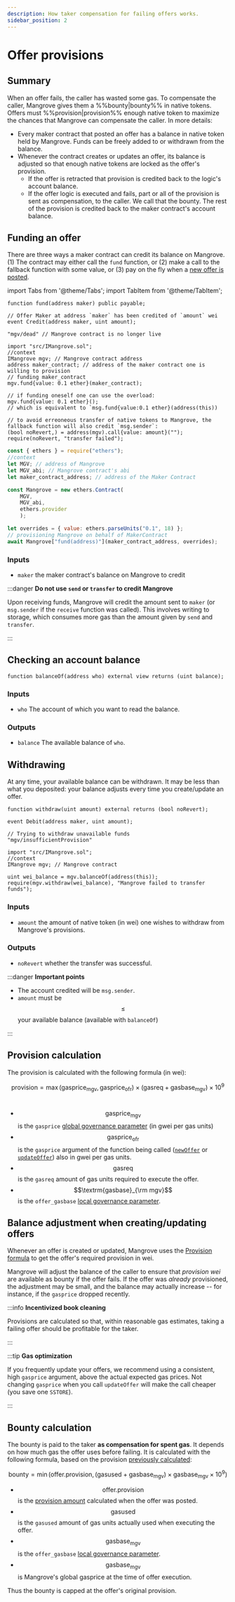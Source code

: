 ```yaml
---
description: How taker compensation for failing offers works.
sidebar_position: 2
---
```


# Offer provisions

## Summary

When an offer fails, the caller has wasted some gas. To compensate the caller, Mangrove gives them a %%bounty|bounty%% in native tokens. Offers must %%provision|provision%% enough native token to maximize the chances that Mangrove can compensate the caller. In more details:

* Every maker contract that posted an offer has a balance in native token held by Mangrove. Funds can be freely added to or withdrawn from the balance.
* Whenever the contract creates or updates an offer, its balance is adjusted so that enough native tokens are locked as the offer's provision.
  * If the offer is retracted that provision is credited back to the logic's account balance.
  * If the offer logic is executed and fails, part or all of the provision is sent as compensation, to the caller. We call that the bounty. The rest of the provision is credited back to the maker contract's account balance.

## Funding an offer

There are three ways a maker contract can credit its balance on Mangrove. (1) The contract may either call the `fund` function, or (2) make a call to the fallback function with some value, or (3) pay on the fly when a [new offer is posted](./#posting-a-new-offer).&#x20;

import Tabs from '@theme/Tabs';
import TabItem from '@theme/TabItem';

<Tabs>
<TabItem value="signature" label="Signature" default>

```solidity
function fund(address maker) public payable;
```

</TabItem>

<TabItem value="events" label="Events">

```solidity
// Offer Maker at address `maker` has been credited of `amount` wei
event Credit(address maker, uint amount);
```

</TabItem>
<TabItem value="revertStrings" label="Revert strings">

```solidity
"mgv/dead" // Mangrove contract is no longer live
```

</TabItem>
<TabItem value="solidity" label="Solidity">

```solidity
import "src/IMangrove.sol";
//context 
IMangrove mgv; // Mangrove contract address
address maker_contract; // address of the maker contract one is willing to provision
// funding maker_contract
mgv.fund{value: 0.1 ether}(maker_contract);

// if funding oneself one can use the overload:
mgv.fund{value: 0.1 ether}();
// which is equivalent to `msg.fund{value:0.1 ether}(address(this))

// to avoid erreoneous transfer of native tokens to Mangrove, the fallback function will also credit `msg.sender`:
(bool noRevert,) = address(mgv).call{value: amount}("");
require(noRevert, "transfer failed");
```

</TabItem>
<TabItem value="ethersjs" label="ethers.js">

```javascript
const { ethers } = require("ethers");
//context
let MGV; // address of Mangrove
let MGV_abi; // Mangrove contract's abi
let maker_contract_address; // address of the Maker Contract

const Mangrove = new ethers.Contract(
    MGV, 
    MGV_abi, 
    ethers.provider
    );

let overrides = { value: ethers.parseUnits("0.1", 18) };
// provisioning Mangrove on behalf of MakerContract
await Mangrove["fund(address)"](maker_contract_address, overrides);
```

</TabItem>
</Tabs>

### Inputs

* `maker` the maker contract's balance on Mangrove to credit

:::danger 
**Do not use `send` or `transfer` to credit Mangrove**&#x20;

Upon receiving funds, Mangrove will credit the amount sent to `maker` (or `msg.sender` if the `receive` function was called). This involves writing to storage, which consumes more gas than the amount given by `send` and `transfer`.

:::

## Checking an account balance

```solidity
function balanceOf(address who) external view returns (uint balance);
```

### Inputs

* `who` The account of which you want to read the balance.

### Outputs

* `balance` The available balance of `who`.

## Withdrawing

At any time, your available balance can be withdrawn. It may be less than what you deposited: your balance adjusts every time you create/update an offer.

<Tabs>
<TabItem value="signature" label="Signature" default>

```solidity
function withdraw(uint amount) external returns (bool noRevert);
```

</TabItem>
<TabItem value="events" label="Events">

```solidity
event Debit(address maker, uint amount);
```

</TabItem>
<TabItem value="revertStrings" label="Revert strings">

```solidity
// Trying to withdraw unavailable funds
"mgv/insufficientProvision"
```

</TabItem>
<TabItem value="solidity" label="Solidity">

```solidity
import "src/IMangrove.sol";
//context 
IMangrove mgv; // Mangrove contract

uint wei_balance = mgv.balanceOf(address(this));
require(mgv.withdraw(wei_balance), "Mangrove failed to transfer funds");
```

</TabItem>
</Tabs>

### Inputs

* `amount` the amount of native token (in wei) one wishes to withdraw from Mangrove's provisions.

### Outputs

* `noRevert` whether the transfer was successful.

:::danger **Important points**

* The account credited will be `msg.sender`.
* `amount` must be $$\leq$$ your available balance (available with `balanceOf`)

:::

## Provision calculation

The provision is calculated with the following formula (in wei):

$$\textrm{provision} = \max(\textrm{gasprice}_{\textrm{mgv}},\textrm{gasprice}_{\textrm{ofr}}) \times (\textrm{gasreq} + \textrm{gasbase}_{\textrm{mgv}}) \times 10^9$$​

* $$\textrm{gasprice}_{\textrm{mgv}}$$ is the `gasprice` [global governance parameter](../../governance-parameters/global-variables.md#gas-price-and-oracle) (in gwei per gas units)
* $$\textrm{gasprice}_{\textrm{ofr}}$$ is the `gasprice` argument of the function being called ([`newOffer`](./#posting-a-new-offer) or [`updateOffer`](./#updating-an-existing-offer)) also in gwei per gas units.
* $$\textrm{gasreq}$$ is the `gasreq` amount of gas units required to execute the offer.
* $$\textrm{gasbase}_{\rm mgv}$$ is the `offer_gasbase` [local governance parameter](../../governance-parameters/local-variables.md#offer-gas-base).

## Balance adjustment when creating/updating offers

Whenever an offer is created or updated, Mangrove uses the [Provision formula](./offer-provision.md#provision-calculation) to get the offer's required provision in wei.

Mangrove will adjust the balance of the caller to ensure that _provision wei_ are available as bounty if the offer fails. If the offer was _already_ provisioned, the adjustment may be small, and the balance may actually increase -- for instance, if the `gasprice` dropped recently.

:::info **Incentivized book cleaning**

Provisions are calculated so that, within reasonable gas estimates, taking a failing offer should be profitable for the taker.

:::

:::tip **Gas optimization**

If you frequently update your offers, we recommend using a consistent, high `gasprice` argument, above the actual expected gas prices. Not changing `gasprice` when you call `updateOffer` will make the call cheaper (you save one `SSTORE`).

:::

## Bounty calculation

The bounty is paid to the taker **as compensation for spent gas**. It depends on how much gas the offer uses before failing.
It is calculated with the following formula, based on the provision [previously calculated](./offer-provision.md#provision-calculation):

$$\textrm{bounty} = \min(\textrm{offer.provision},(\textrm{gasused} + \textrm{gasbase}_{\textrm{mgv}}) \times \textrm{gasbase}_{\textrm{mgv}} \times 10^9)$$

* $$\textrm{offer.provision}$$ is the [provision amount](./offer-provision.md#balance-adjustment-when-creatingupdating-offers) calculated when the offer was posted.
* $$\textrm{gasused}$$ is the `gasused` amount of gas units actually used when executing the offer.
* $$\textrm{gasbase}_{\textrm{mgv}}$$ is the `offer_gasbase` [local governance parameter](../../governance-parameters/local-variables.md#offer-gas-base). 
* $$\textrm{gasbase}_{\textrm{mgv}}$$ is Mangrove's global gasprice at the time of offer execution.

Thus the bounty is capped at the offer's original provision.
